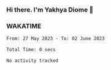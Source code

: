 ### Hi there. I'm Yakhya Diome 👋

### WAKATIME
<!--START_SECTION:waka-->

```txt
From: 27 May 2023 - To: 02 June 2023

Total Time: 0 secs

No activity tracked
```

<!--END_SECTION:waka-->
